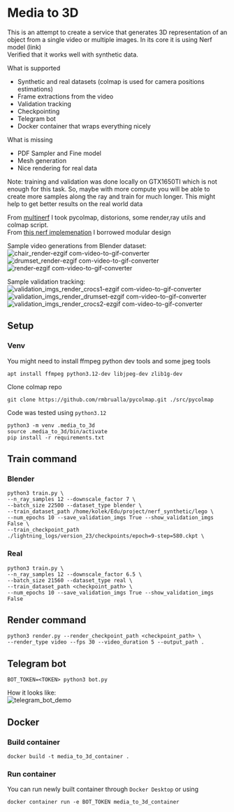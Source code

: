 # Media to 3D
This is an attempt to create a service that generates 3D representation of an object from a single video or multiple images. In its core it is using Nerf model (link) <br>
Verified that it works well with synthetic data.

What is supported

* Synthetic and real datasets (colmap is used for camera positions estimations)
* Frame extractions from the video
* Validation tracking
* Checkpointing
* Telegram bot
* Docker container that wraps everything nicely

What is missing
* PDF Sampler and Fine model
* Mesh generation
* Nice rendering for real data

Note: training and validation was done locally on GTX1650TI which is not enough for this task. So, maybe with more compute you will be able to create more samples along the ray and train for much longer. This might help to get better results on the real world data

From [multinerf](https://github.com/google-research/multinerf) I took pycolmap, distorions, some render,ray utils and colmap script. <br>
From [this nerf implemenation](https://github.com/kwea123/nerf_pl) I borrowed modular design

Sample video generations from Blender dataset:<br>
![chair_render-ezgif com-video-to-gif-converter](https://github.com/Professor322/media-to-3d/assets/36162000/a5ff4648-b8c0-4012-b685-540f423893f0)
![drumset_render-ezgif com-video-to-gif-converter](https://github.com/Professor322/media-to-3d/assets/36162000/ad3be4da-1e9a-4f9d-87ce-379a22401cd1)
![render-ezgif com-video-to-gif-converter](https://github.com/Professor322/media-to-3d/assets/36162000/9f428b90-8daa-4b21-a8f2-0fcb234167f4)



Sample validation tracking:<br>
![validation_imgs_render_crocs1-ezgif com-video-to-gif-converter](https://github.com/Professor322/media-to-3d/assets/36162000/ecb97767-0916-4680-a5b0-04f11bb41728)
![validation_imgs_render_drumset-ezgif com-video-to-gif-converter](https://github.com/Professor322/media-to-3d/assets/36162000/baff6895-d134-4315-aaf1-f0f974fde455)
![validation_imgs_render_crocs2-ezgif com-video-to-gif-converter](https://github.com/Professor322/media-to-3d/assets/36162000/3031b404-2a79-4ca0-8c67-ff888b01827e)


## Setup


### Venv
You might need to install ffmpeg python dev tools and some jpeg tools
```
apt install ffmpeg python3.12-dev libjpeg-dev zlib1g-dev
```

Clone colmap repo
```
git clone https://github.com/rmbrualla/pycolmap.git ./src/pycolmap
```

Code was tested using `python3.12`

```
python3 -m venv .media_to_3d
source .media_to_3d/bin/activate
pip install -r requirements.txt
```

## Train command

### Blender
```
python3 train.py \
--n_ray_samples 12 --downscale_factor 7 \
--batch_size 22500 --dataset_type blender \
--train_dataset_path /home/kolek/Edu/project/nerf_synthetic/lego \
--num_epochs 10 --save_validation_imgs True --show_validation_imgs False \
--train_checkpoint_path ./lightning_logs/version_23/checkpoints/epoch=9-step=580.ckpt \
```
### Real

```
python3 train.py \
--n_ray_samples 12 --downscale_factor 6.5 \
--batch_size 21560 --dataset_type real \
--train_dataset_path <checkpoint_path> \
--num_epochs 10 --save_validation_imgs True --show_validation_imgs False
```
## Render command

```
python3 render.py --render_checkpoint_path <checkpoint_path> \
--render_type video --fps 30 --video_duration 5 --output_path .
```

## Telegram bot
```
BOT_TOKEN=<TOKEN> python3 bot.py
```
How it looks like: <br>
![telegram_bot_demo](https://github.com/Professor322/media-to-3d/assets/36162000/a291a289-fedd-48d9-9c6c-f5ff023a557f)

## Docker

### Build container

```
docker build -t media_to_3d_container .
```

### Run container
You can run newly built container through `Docker Desktop` or using
```
docker container run -e BOT_TOKEN media_to_3d_container
```
